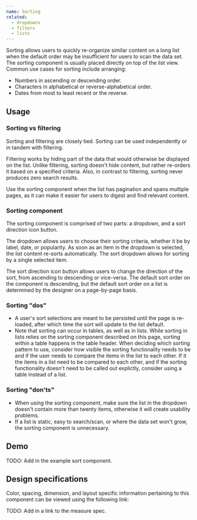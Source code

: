 ```yaml
---
name: Sorting
related:
  - dropdowns
  - filters
  - lists
---
```


Sorting allows users to quickly re-organize similar content on a long list when the default order may be insufficient for users to scan the data set. The sorting component is usually placed directly on top of the list view. Common use cases for sorting include arranging:

*   Numbers in ascending or descending order.
*   Characters in alphabetical or reverse-alphabetical order.
*   Dates from most to least recent or the reverse.

## Usage

### Sorting vs filtering

Sorting and filtering are closely tied. Sorting can be used independently or in tandem with filtering.

Filtering works by hiding part of the data that would otherwise be displayed on the list. Unlike filtering, sorting doesn't hide content, but rather re-orders it based on a specified criteria. Also, in contrast to filtering, sorting never produces zero search results. 

Use the sorting component when the list has pagination and spans multiple pages, as it can make it easier for users to digest and find relevant content.

### Sorting component

The sorting component is comprised of two parts: a dropdown, and a sort direction icon button.

The dropdown allows users to choose their sorting criteria, whether it be by label, date, or popularity. As soon as an item in the dropdown is selected, the list content re-sorts automatically. The sort dropdown allows for sorting by a single selected item.

The sort direction icon button allows users to change the direction of the sort, from ascending to descending or vice-versa. The default sort order on the component is descending, but the default sort order on a list is determined by the designer on a page-by-page basis.

### Sorting "dos"

* A user's sort selections are meant to be persisted until the page is re-loaded, after which time the sort will update to the list default. 
* Note that sorting can occur in tables, as well as in lists. While sorting in lists relies on the sorting component described on this page, sorting within a table happens in the table header. When deciding which sorting pattern to use, consider how visible the sorting functionality needs to be and if the user needs to compare the items in the list to each other. If it the items in a list need to be compared to each other, and if the sorting functionality doesn't need to be called out explictly, consider using a table instead of a list.

### Sorting "don'ts"

* When using the sorting component, make sure the list in the dropdown doesn't contain more than twenty items, otherwise it will create usability problems. 
* If a list is static, easy to search/scan, or where the data set won't grow, the sorting component is unnecessary.

## Demo

TODO: Add in the example sort component.

## Design specifications

Color, spacing, dimension, and layout specific information pertaining to this component can be viewed using the following link:

TODO: Add in a link to the measure spec.
